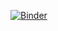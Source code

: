 [![Binder](https://mybinder.org/badge_logo.svg)](https://hub.gke2.mybinder.org/user/felixzhu17-wordlehelper-t783tn2o/voila/render/wordle.ipynb?token=hGDiy0RuSHG1Nyax09SoOQ)
